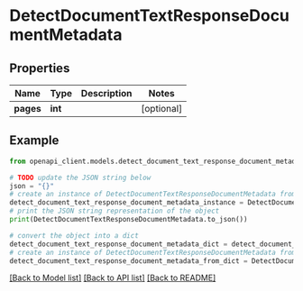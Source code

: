 # DetectDocumentTextResponseDocumentMetadata


## Properties

Name | Type | Description | Notes
------------ | ------------- | ------------- | -------------
**pages** | **int** |  | [optional] 

## Example

```python
from openapi_client.models.detect_document_text_response_document_metadata import DetectDocumentTextResponseDocumentMetadata

# TODO update the JSON string below
json = "{}"
# create an instance of DetectDocumentTextResponseDocumentMetadata from a JSON string
detect_document_text_response_document_metadata_instance = DetectDocumentTextResponseDocumentMetadata.from_json(json)
# print the JSON string representation of the object
print(DetectDocumentTextResponseDocumentMetadata.to_json())

# convert the object into a dict
detect_document_text_response_document_metadata_dict = detect_document_text_response_document_metadata_instance.to_dict()
# create an instance of DetectDocumentTextResponseDocumentMetadata from a dict
detect_document_text_response_document_metadata_from_dict = DetectDocumentTextResponseDocumentMetadata.from_dict(detect_document_text_response_document_metadata_dict)
```
[[Back to Model list]](../README.md#documentation-for-models) [[Back to API list]](../README.md#documentation-for-api-endpoints) [[Back to README]](../README.md)


